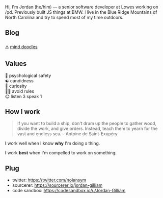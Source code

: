 <h1 align="center">
  <br>
  <a href="https://github.com/Jordan-Gilliam"><img src="https://github.com/Jordan-Gilliam/readme-assets/blob/master/max-patch-3-sm.png" alt=""></a>
</h1>

Hi, I'm Jordan (he/him) — a senior software developer at Lowes working on /pd. Previously built JS things at BMW. I live in the Blue Ridge Mountains of North Carolina and try to spend most of my time outdoors. 

## Blog

🜂 [mind doodles](https://www.nolly.vercel.app)

## Values

🤯 psychological safety <br>
☯️ candidness<br>
🔭 curiosity<br>
🧙‍♂️ avoid rules<br>
😌 listen 3 speak 1

## How I work

> If you want to build a ship, don't drum up the people to gather wood, divide the work, and give orders. Instead, teach them to yearn for the vast and endless sea. - Antoine de Saint-Exupéry

I work well when I know **why** I'm doing x thing.

I work **best** when I'm compelled to work on something.

## Plug

- twitter: https://twitter.com/nolansym
- sourcerer: https://sourcerer.io/jordan-gilliam
- code sandbox: https://codesandbox.io/u/Jordan-Gilliam
